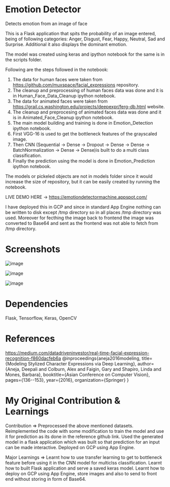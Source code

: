 # Emotion Detector
Detects emotion from an image of face

This is a Flask application that spits the probability of an image entered, being of following categories: Anger, Disgust, Fear, Happy, Neutral, Sad and Surprise. Additional it also displays the dominant emotion.

The model was created using keras and ipython notebook for the same is in the scripts folder.

Following are the steps followed in the notebook:
1. The data for human faces were taken from https://github.com/muxspace/facial_expressions repository.
2. The cleanup and preprocessing of human faces data was done and it is in Human_Face_Data_Cleanup ipython notebook.
3. The data for animated faces were taken from https://grail.cs.washington.edu/projects/deepexpr/ferg-db.html website.
4. The cleanup and preprocesing of animated faces data was done and it is in Animated_Face_Cleanup ipython notebook.
5. The main model building and training is done in Emotion_Detection ipython notebook.
6. First VGG-16 is used to get the bottleneck features of the grayscaled image.
7. Then CNN (Sequential -> Dense -> Dropout -> Dense -> Dense -> BatchNormalization -> Dense -> Dense)is built to do a multi class classification.
8. Finally the prediction using the model is done in Emotion_Prediction ipython notebook.

The models or pickeled objects are not in models folder since it would increase the size of repository, but it can be easily created by running the notebook.

LIVE DEMO HERE -> https://emotiondetectormachine.appspot.com/

I have deployed this in GCP and since in standard App Engine nothing can be written to disk except /tmp directory so in all places /tmp directory was used. Moreover for fecthing the image back to frontend the image was converted to Base64 and sent as the frontend was not able to fetch from /tmp directory. 

# Screenshots
![image](https://user-images.githubusercontent.com/16362957/66321070-849a5980-e90f-11e9-8e4b-98c41896ecb4.png)

![image](https://user-images.githubusercontent.com/16362957/66321167-b27f9e00-e90f-11e9-831e-5467b53783cd.png)

![image](https://user-images.githubusercontent.com/16362957/66321580-536e5900-e910-11e9-9cf1-3bc8e9099bf9.png)

# Dependencies
Flask, Tensorflow, Keras, OpenCV

# References
https://medium.com/datadriveninvestor/real-time-facial-expression-recognition-f860dacfeb6a
@inproceedings{aneja2016modeling,
  title={Modeling Stylized Character Expressions via Deep Learning},
  author={Aneja, Deepali and Colburn, Alex and Faigin, Gary and Shapiro, Linda and Mones, Barbara},
  booktitle={Asian Conference on Computer Vision},
  pages={136--153},
  year={2016},
  organization={Springer}
}

# My Original Contribution & Learnings

Contribution => 
Preprocessed the above mentioned datasets.
Reimplemented the code with some modification to train the model and use it for prediction as its done in the reference github link.
Used the generated model in a flask application which was built so that prediction for an input can be made interactive. 
Deployed on GCP using App Engine.

Major Learnings => 
Learnt how to use transfer learning to get to bottleneck feature before using it in the CNN model for multiclss classification. 
Learnt how to built Flask application and serve a saved keras model. 
Learnt how to deploy on GCP using App Engine, store images and also to send to front end without storing in form of Base64.
